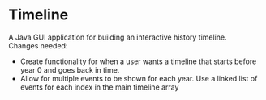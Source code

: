 # Timeline
A Java GUI application for building an interactive history timeline.  
Changes needed: 
  - Create functionality for when a user wants a timeline that starts before year 0 and goes back in time. 
  - Allow for multiple events to be shown for each year. Use a linked list of events for each index in the main timeline array
  

